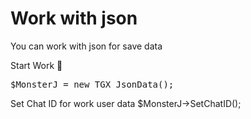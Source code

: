 
# Work with json

You can work with json for save data

<bold> Start Work 🔘 </bold>
<pre>$MonsterJ = new TGX_JsonData();</pre>

<bold> Set Chat ID for work user data</bold>
</pre>$MonsterJ->SetChatID();</pre>

